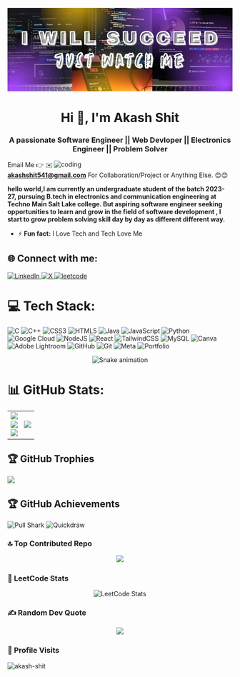 ![logo](https://github.com/akash-shit/akash-shit/blob/main/github%20banner.jpg)

<h1 align="center">Hi 👋, I'm Akash Shit</h1>
<h3 align="center">A passionate Software Engineer || Web Devloper || Electronics Engineer || Problem Solver</h3>

<img align="right" alt="coding" width="400" src="https://user-images.githubusercontent.com/55389276/140866485-8fb1c876-9a8f-4d6a-98dc-08c4981eaf70.gif">

Email Me 👉 ✉️ **akashshit541@gmail.com** For Collaboration/Project or Anything Else. 😊😊

**hello world,I am currently an undergraduate student of the batch 2023-27, pursuing B.tech in electronics and communication engineering at Techno Main Salt Lake college. 
But aspiring software engineer seeking opportunities to learn and grow in the field of software development , I start to grow problem solving skill day by day as different different way.**
- ⚡ **Fun fact:** I Love Tech and Tech Love Me

## ​🌐 Connect with me:

<a href="https://linkedin.com/in/akash-shit-680315289" target="_blank">
  <img src="https://cdn.jsdelivr.net/gh/devicons/devicon/icons/linkedin/linkedin-original.svg" alt="LinkedIn" width="30" height="30"/>
</a>
<a href="https://x.com/akash31_2004" target="_blank">
  <img src="https://imgs.search.brave.com/_47QEAi8cqOAPmMDCV4XDJ0hb45th2neFe0TrItGulg/rs:fit:860:0:0:0/g:ce/aHR0cHM6Ly9pbWFn/ZXMuc2Vla2xvZ28u/Y29tL2xvZ28tcG5n/LzQ5LzMvdHdpdHRl/ci14LWxvZ28tcG5n/X3NlZWtsb2dvLTQ5/MjM5NS5wbmc" alt="X" width="30" height="30"/>
</a>
<a href="https://leetcode.com/u/code_sky/" target="_blank">
  <img src="https://imgs.search.brave.com/aMMN-NHgMgl5kie_BeVM_A9HoJNGneIbjjwt5lfbWiU/rs:fit:860:0:0:0/g:ce/aHR0cHM6Ly9pY29u/YXBlLmNvbS93cC1j/b250ZW50L3BuZ19s/b2dvX3ZlY3Rvci9s/ZWV0Y29kZS1sb2dv/LXdoaXRlLW5vLXRl/eHQucG5n" alt="leetcode" width="30" height="30"/>
</a>

# 💻 Tech Stack:
![C](https://img.shields.io/badge/c-%2300599C.svg?style=for-the-badge&logo=c&logoColor=white) ![C++](https://img.shields.io/badge/c++-%2300599C.svg?style=for-the-badge&logo=c%2B%2B&logoColor=white) ![CSS3](https://img.shields.io/badge/css3-%231572B6.svg?style=for-the-badge&logo=css3&logoColor=white) ![HTML5](https://img.shields.io/badge/html5-%23E34F26.svg?style=for-the-badge&logo=html5&logoColor=white) ![Java](https://img.shields.io/badge/java-%23ED8B00.svg?style=for-the-badge&logo=openjdk&logoColor=white) ![JavaScript](https://img.shields.io/badge/javascript-%23323330.svg?style=for-the-badge&logo=javascript&logoColor=%23F7DF1E) ![Python](https://img.shields.io/badge/python-3670A0?style=for-the-badge&logo=python&logoColor=ffdd54) ![Google Cloud](https://img.shields.io/badge/GoogleCloud-%234285F4.svg?style=for-the-badge&logo=google-cloud&logoColor=white) ![NodeJS](https://img.shields.io/badge/node.js-6DA55F?style=for-the-badge&logo=node.js&logoColor=white) ![React](https://img.shields.io/badge/react-%2320232a.svg?style=for-the-badge&logo=react&logoColor=%2361DAFB) ![TailwindCSS](https://img.shields.io/badge/tailwindcss-%2338B2AC.svg?style=for-the-badge&logo=tailwind-css&logoColor=white) ![MySQL](https://img.shields.io/badge/mysql-4479A1.svg?style=for-the-badge&logo=mysql&logoColor=white) ![Canva](https://img.shields.io/badge/Canva-%2300C4CC.svg?style=for-the-badge&logo=Canva&logoColor=white) ![Adobe Lightroom](https://img.shields.io/badge/Adobe%20Lightroom-31A8FF.svg?style=for-the-badge&logo=Adobe%20Lightroom&logoColor=white) ![GitHub](https://img.shields.io/badge/github-%23121011.svg?style=for-the-badge&logo=github&logoColor=white) ![Git](https://img.shields.io/badge/git-%23F05033.svg?style=for-the-badge&logo=git&logoColor=white) ![Meta](https://img.shields.io/badge/Meta-%230467DF.svg?style=for-the-badge&logo=Meta&logoColor=white) ![Portfolio](https://img.shields.io/badge/Portfolio-%23000000.svg?style=for-the-badge&logo=firefox&logoColor=#FF7139)

<!-- Snake Game Repo View -->

<div align="center">
  <img src="https://profile-readme-generator.com/assets/snake.svg" alt="Snake animation" />
</div>

# 📊 GitHub Stats:

<table>
  <tr>
    <td>
      <img src="https://github-readme-stats.vercel.app/api?username=akash-shit&theme=dark&hide_border=false&include_all_commits=true&count_private=false" /><br/>
      <img src="https://nirzak-streak-stats.vercel.app/?user=akash-shit&theme=dark&hide_border=false" /><br/>
      <img src="https://github-readme-stats.vercel.app/api/top-langs/?username=akash-shit&theme=dark&hide_border=false&include_all_commits=true&count_private=false&layout=compact" />
    </td>
    <td>
      <img src="https://camo.githubusercontent.com/15857bd385b12298e036391e6b9644e481eb0903f46311126cb5f571df2b3686/68747470733a2f2f77686f736172676879612e6e65746c6966792e6170702f636f6e74656e742f67697068792e676966" width="400"/>
    </td>
  </tr>
</table>

## 🏆 GitHub Trophies

![](https://github-profile-trophy.vercel.app/?username=akash-shit&theme=radical&no-frame=false&no-bg=true&margin-w=4)

## 🏆 GitHub Achievements  

<p align="left">
  <img src="https://github.githubassets.com/images/modules/profile/achievements/pull-shark-default.png" width="80" title="Pull Shark"/>
  <img src="https://github.githubassets.com/images/modules/profile/achievements/quickdraw-default.png" width="80" title="Quickdraw"/>
</p>

### 🔝 Top Contributed Repo

<div align="center">  

![](https://github-contributor-stats.vercel.app/api?username=akash-shit&limit=5&theme=dark&combine_all_yearly_contributions=true)

</div>

### 🎯 LeetCode Stats

<div align="center">  
  
![LeetCode Stats](https://leetcard.jacoblin.cool/code_sky?theme=dark&font=montserrat&radius=6)  

</div> 
 
### ✍️ Random Dev Quote  

<div align="center">
  
![](https://quotes-github-readme.vercel.app/api?type=horizontal&theme=radical)

</div>

### 👀 Profile Visits
<p align="left">
  <img src="https://komarev.com/ghpvc/?username=akash-shit&label=Visitors&color=blueviolet&style=plastic" alt="akash-shit" />
</p>

